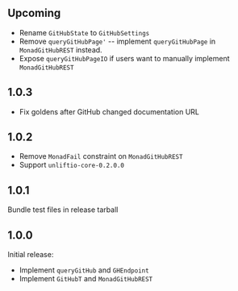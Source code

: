 ## Upcoming

* Rename `GitHubState` to `GitHubSettings`
* Remove `queryGitHubPage'` -- implement `queryGitHubPage` in `MonadGitHubREST` instead.
* Expose `queryGitHubPageIO` if users want to manually implement `MonadGitHubREST`

## 1.0.3

* Fix goldens after GitHub changed documentation URL

## 1.0.2

* Remove `MonadFail` constraint on `MonadGitHubREST`
* Support `unliftio-core-0.2.0.0`

## 1.0.1

Bundle test files in release tarball

## 1.0.0

Initial release:

* Implement `queryGitHub` and `GHEndpoint`
* Implement `GitHubT` and `MonadGitHubREST`
